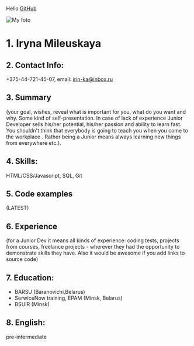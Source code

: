 Hello
[GitHub](https://irin-ka.github.io/rsschool-cv/cv) 

![My foto](https://pp.userapi.com/c850232/v850232312/405f1/WS3yICCaSss.jpg)


# 1. **__Iryna Mileuskaya__**
## 2. __Contact Info:__  
+375-44-721-45-07, email: irin-ka@inbox.ru
## 3. __Summary__ 
(your goal, wishes, reveal what is important for you, what do you want and why.
Some kind of self-presentation. In case of lack of experience  Junior Developer sells his/her potential, his/her passion and ability to learn fast. You shouldn't think that everybody is going to teach you when you come to the workplace . Rather being a Junior means always
learning new things from everywhere etc.).
## 4. __Skills:__ 
HTML/CSS/Javascript, SQL, Git
## 5. __Code examples__
 (LATEST)
## 6. __Experience__
 (for a Junior Dev it means all kinds of experience: coding tests, projects from courses,
freelance projects - wherever they had the opportunity to demonstrate skills they have.
Also it would be awesome if you add links to source code)
## 7. __Education:__ 
* BARSU (Baranovichi,Belarus)
* SerwiceNow training, EPAM (Minsk, Belarus)
* BSUIR (Minsk)
## 8. __English:__ 
pre-intermediate